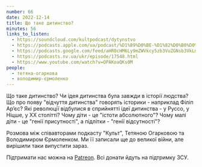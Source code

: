 ```yaml
---
number: 66
date: 2022-12-14
title: Що таке дитинство?
minutes: 56
links_to_listen:
  - https://soundcloud.com/kultpodcast/dytynstvo
  - https://podcasts.apple.com/ua/podcast/%D1%89%D0%BE-%D1%82%D0%B0%D0%BA%D0%B5-%D0%B4%D0%B8%D1%82%D0%B8%D0%BD%D1%81%D1%82%D0%B2%D0%BE-%D0%BE%D0%B3%D0%B0%D1%80%D0%BA%D0%BE%D0%B2%D0%B0-%D1%94%D1%80%D0%BC%D0%BE%D0%BB%D0%B5%D0%BD%D0%BA%D0%BE/id1581339249?i=1000590521822
  - https://podcasts.google.com/feed/aHR0cHM6Ly9mZWVkcy5zb3VuZGNsb3VkLmNvbS91c2Vycy9zb3VuZGNsb3VkOnVzZXJzOjg5MjM3MjAyNy9zb3VuZHMucnNz/episode/dGFnOnNvdW5kY2xvdWQsMjAxMDp0cmFja3MvMTQwNTE1MzQ5Mg?sa=X&ved=0CAUQkfYCahcKEwjgs4zXh5j8AhUAAAAAHQAAAAAQAQ
  - https://podcasts.nv.ua/ukr/episode/17548.html
  - https://www.youtube.com/watch?v=OPAKoaQKs0M
people:
  - тетяна-огаркова
  - володимир-єрмоленко
---
```


Що таке дитинство? Чи ідея дитинства була завжди в історії людства?  Що про
появу "відчуття дитинства" говорять історики - наприклад Філіп Арʼєс? Які
революції відбулися в сприйнятті ідеї дитинства - у Руссо, у Ніцше, у ХХ
столітті? Чому діти - це "істоти абсолютного"? Чому малі діти - це "генії
присутності", а підлітки - "генії відсутності"?

Розмова між співавторами подкасту "Культ", Тетяною Огарковою та Володимиром
Єрмоленком. Ми її записали ще до великої війни, але вирішили таки випустити
зараз.

Підтримати нас можна на [Patreon][1]. Всі донати йдуть на підтримку ЗСУ.

[1]: https://patreon.com/kultpodcast
